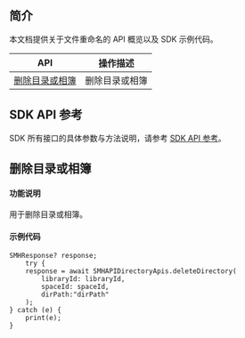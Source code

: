 ## 简介

本文档提供关于文件重命名的 API 概览以及 SDK 示例代码。

| API                                                          | 操作描述                         |
| ------------------------------------------------------------ | -------------------------------- |
| [删除目录或相簿](https://cloud.tencent.com/document/product/1339/71147) | 删除目录或相簿         |

## SDK API 参考

SDK 所有接口的具体参数与方法说明，请参考 [SDK API 参考](https://smh-sdk-doc-1253960454.cos.ap-guangzhou.myqcloud.com/flutter_api_doc/api/index.html)。

## 删除目录或相簿

#### 功能说明

用于删除目录或相簿。

#### 示例代码

```
SMHResponse? response;
    try {
    response = await SMHAPIDirectoryApis.deleteDirectory(
        libraryId: libraryId,
        spaceId: spaceId,
        dirPath:"dirPath"
    );
} catch (e) {
    print(e);
}
```